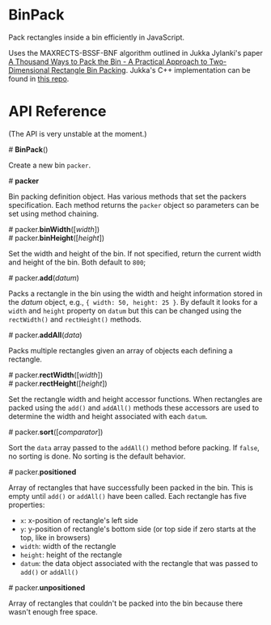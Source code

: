 # BinPack
Pack rectangles inside a bin efficiently in JavaScript.

Uses the MAXRECTS-BSSF-BNF algorithm outlined in Jukka Jylanki's paper
[A Thousand Ways to Pack the Bin - A Practical Approach to Two-Dimensional 
Rectangle Bin Packing](http://clb.demon.fi/files/RectangleBinPack.pdf). Jukka's 
C++ implementation can be found in 
[this repo](https://github.com/juj/RectangleBinPack).

# API Reference
(The API is very unstable at the moment.)

*#* **BinPack**()

Create a new bin `packer`.

*#* **packer**

Bin packing definition object. Has various methods that set the packers
specification. Each method returns the `packer` object so parameters can
be set using method chaining.

*#* packer.**binWidth**([*width*])<br>
*#* packer.**binHeight**([*height*])

Set the width and height of the bin. If not specified, return the current
width and height of the bin. Both default to `800`;

*#* packer.**add**(*datum*)

Packs a rectangle in the bin using the width and height information stored
in the *datum* object, e.g., `{ width: 50, height: 25 }`. By default
it looks for a `width` and `height` property on `datum` but this
can be changed using the `rectWidth()` and `rectHeight()` 
methods.

*#* packer.**addAll**(*data*)

Packs multiple rectangles given an array of objects each defining a 
rectangle.

*#* packer.**rectWidth**([*width*])<br>
*#* packer.**rectHeight**([*height*])

Set the rectangle width and height accessor functions. When rectangles are
packed using the `add()` and `addAll()` methods these accessors are used
to determine the width and height associated with each `datum`.

*#* packer.**sort**([*comparator*])

Sort the `data` array passed to the `addAll()` method before packing. If
`false`, no sorting is done. No sorting is the default behavior.

*#* packer.**positioned**

Array of rectangles that have successfully been packed in the bin. This is
empty until `add()` or `addAll()` have been called. Each rectangle has five
properties:
- `x`: x-position of rectangle's left side
- `y`: y-position of rectangle's bottom side (or top side if zero starts at the top, like in browsers)
- `width`: width of the rectangle
- `height`: height of the rectangle
- `datum`: the data object associated with the rectangle that was passed to `add()` or `addAll()`

*#* packer.**unpositioned**

Array of rectangles that couldn't be packed into the bin because there
wasn't enough free space.